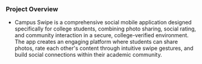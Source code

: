 ### Project Overview
- Campus Swipe is a comprehensive social mobile application designed specifically for college students, combining photo sharing, social rating, and community interaction in a secure, college-verified environment. The app creates an engaging platform where students can share photos, rate each other's content through intuitive swipe gestures, and build social connections within their academic community.
